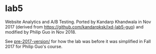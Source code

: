 lab5
====

Website Analytics and A/B Testing. Ported by Kandarp Khandwala in
Nov 2017 (derived from https://github.com/kandarpksk/ixd-lab5-guo) and
modified by Philip Guo in Nov 2018.

See [pre-2017-version/](pre-2017-version/) for how the lab was before
it was simplified in Fall 2017 for Philip Guo's course.
